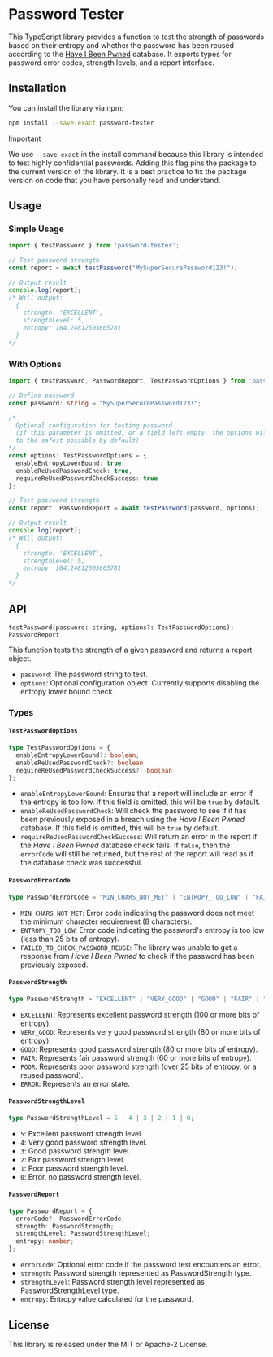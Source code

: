 # Password Tester

This TypeScript library provides a function to test the strength of passwords based on their entropy and whether the password has been reused according to the [Have I Been Pwned](https://haveibeenpwned.com/) database. It exports types for password error codes, strength levels, and a report interface.

## Installation

You can install the library via npm:

```bash
npm install --save-exact password-tester
```

> [!IMPORTANT]
> We use `--save-exact` in the install command because this library is intended to test highly confidential passwords. Adding this flag pins the package to the current version of the library. It is a best practice to fix the package version on code that you have personally read and understand.

## Usage

### Simple Usage

```typescript
import { testPassword } from 'password-tester';

// Test password strength
const report = await testPassword("MySuperSecurePassword123!");

// Output result
console.log(report);
/* Will output:
  {
    strength: 'EXCELLENT',
    strengthLevel: 5,
    entropy: 104.24812503605781
  }
*/
```

### With Options

```typescript
import { testPassword, PasswordReport, TestPasswordOptions } from 'password-tester';

// Define password
const password: string = "MySuperSecurePassword123!";

/*
  Optional configuration for testing password
  (if this parameter is omitted, or a field left empty, the options will be set
  to the safest possible by default)
*/
const options: TestPasswordOptions = {
  enableEntropyLowerBound: true,
  enableReUsedPasswordCheck: true,
  requireReUsedPasswordCheckSuccess: true
};

// Test password strength
const report: PasswordReport = await testPassword(password, options);

// Output result
console.log(report);
/* Will output:
  {
    strength: 'EXCELLENT',
    strengthLevel: 5,
    entropy: 104.24812503605781
  }
*/
```

## API

`testPassword(password: string, options?: TestPasswordOptions): PasswordReport`

This function tests the strength of a given password and returns a report object.

- `password`: The password string to test.
- `options`: Optional configuration object. Currently supports disabling the entropy lower bound check.

### Types

#### `TestPasswordOptions`
```typescript
type TestPasswordOptions = {
  enableEntropyLowerBound?: boolean;
  enableReUsedPasswordCheck?: boolean
  requireReUsedPasswordCheckSuccess?: boolean
};
```
- `enableEntropyLowerBound`: Ensures that a report will include an error if the entropy is too low. If this field is omitted, this will be `true` by default.
- `enableReUsedPasswordCheck`: Will check the password to see if it has been previously exposed in a breach using the _Have I Been Pwned_ database. If this field is omitted, this will be `true` by default.
- `requireReUsedPasswordCheckSuccess`: Will return an error in the report if the _Have I Been Pwned_ database check fails. If `false`, then the `errorCode` will still be returned, but the rest of the report will read as if the database check was successful.

#### `PasswordErrorCode`

```typescript
type PasswordErrorCode = "MIN_CHARS_NOT_MET" | "ENTROPY_TOO_LOW" | "FAILED_TO_CHECK_PASSWORD_REUSE";
```
- `MIN_CHARS_NOT_MET`: Error code indicating the password does not meet the minimum character requirement (8 characters).
- `ENTROPY_TOO_LOW`: Error code indicating the password's entropy is too low (less than 25 bits of entropy).
- `FAILED_TO_CHECK_PASSWORD_REUSE`: The library was unable to get a response from _Have I Been Pwned_ to check if the password has been previously exposed.

#### `PasswordStrength`

```typescript
type PasswordStrength = "EXCELLENT" | "VERY_GOOD" | "GOOD" | "FAIR" | "POOR" | "ERROR";
```

- `EXCELLENT`: Represents excellent password strength (100 or more bits of entropy).
- `VERY_GOOD`: Represents very good password strength (80 or more bits of entropy).
- `GOOD`: Represents good password strength (80 or more bits of entropy).
- `FAIR`: Represents fair password strength (60 or more bits of entropy).
- `POOR`: Represents poor password strength (over 25 bits of entropy, or a reused password).
- `ERROR`: Represents an error state.

#### `PasswordStrengthLevel`

```typescript
type PasswordStrengthLevel = 5 | 4 | 3 | 2 | 1 | 0;
```
- `5`: Excellent password strength level.
- `4`: Very good password strength level.
- `3`: Good password strength level.
- `2`: Fair password strength level.
- `1`: Poor password strength level.
- `0`: Error, no password strength level.

#### `PasswordReport`

```typescript
type PasswordReport = {
  errorCode?: PasswordErrorCode;
  strength: PasswordStrength;
  strengthLevel: PasswordStrengthLevel;
  entropy: number;
};
```

- `errorCode`: Optional error code if the password test encounters an error.
- `strength`: Password strength represented as PasswordStrength type.
- `strengthLevel`: Password strength level represented as PasswordStrengthLevel type.
- `entropy`: Entropy value calculated for the password.

## License

This library is released under the MIT or Apache-2 License.
